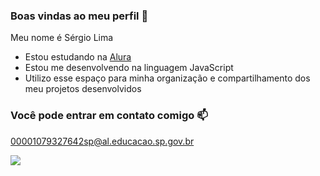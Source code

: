 ### Boas vindas ao meu perfil 💙

Meu nome é Sérgio Lima

- Estou estudando na [Alura](https://www.alura.com.br)
- Estou me desenvolvendo na linguagem JavaScript
- Utilizo esse espaço para minha organização e compartilhamento dos meu projetos desenvolvidos


### Você pode entrar em contato comigo 📫

00001079327642sp@al.educacao.sp.gov.br

![](https://media1.tenor.com/m/g7OZcRQHBekAAAAd/spfc-s%C3%A3o-paulo.gif)
